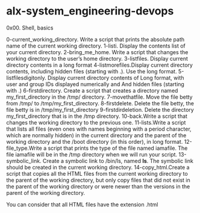 # alx-system_engineering-devops
0x00. Shell, basics

0-current_working_directory. Write a script that prints the absolute path name of the current working directory.
1-listi. Display the contents list of your current directory.
2-bring_me_home. Write a script that changes the working directory to the user’s home directory.
3-listfiles. Display current directory contents in a long format
4-listmorefiles.Display current directory contents, including hidden files (starting with .). Use the long format.
5-listfilesdigitonly. Display current directory contents of Long format, with user and group IDs displayed numerically and And hidden files (starting with .)
6-firstdirectory. Create a script that creates a directory named my_first_directory in the /tmp/ directory.
7-movethatfile. Move the file betty from /tmp/ to /tmp/my_first_directory.
8-firstdelete. Delete the file betty, the file betty is in /tmp/my_first_directory
9-firstdirdeletion. Delete the directory my_first_directory that is in the /tmp directory.
10-back.Write a script that changes the working directory to the previous one.
11-lists.Write a script that lists all files (even ones with names beginning with a period character, which are normally hidden) in the current directory and the parent of the working directory and the /boot directory (in this order), in long format.
12-file_type.Write a script that prints the type of the file named iamafile. The file iamafile will be in the /tmp directory when we will run your script.
13-symbolic_link. Create a symbolic link to /bin/ls, named __ls__. The symbolic link should be created in the current working directory.
14-copy_html.Create a script that copies all the HTML files from the current working directory to the parent of the working directory, but only copy files that did not exist in the parent of the working directory or were newer than the versions in the parent of the working directory.

You can consider that all HTML files have the extension .html

